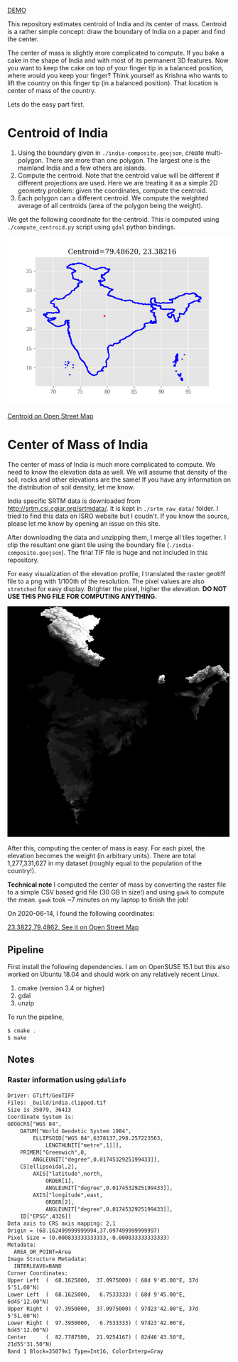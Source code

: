 [DEMO](index.html)

This repository estimates centroid of India and its center of mass. Centroid is
a rather simple concept: draw the boundary of India on a paper and find the
center. 

The center of mass is slightly more complicated to compute. If you bake a cake
in the shape of India and with most of its permanent 3D features. Now you want
to keep the cake on top of your finger tip in a balanced position, where would
you keep your finger? Think yourself as Krishna who wants to lift the country
on this finger tip (in a balanced position). That location is center of mass of
the country.

Lets do the easy part first.

# Centroid of India

1. Using the boundary given in `./india-composite.geojson`, create
   multi-polygon. There are more than one polygon. The largest one is the
   mainland India and a few others are islands.
2. Compute the centroid. Note that the centroid value will be different if
   different projections are used. Here we are treating it as a simple 2D
   geometry problem: given the coordinates, compute the centroid.
3. Each polygon can a different centroid. We compute the weighted average of
   all centroids (area of the polygon being the weight).

We get the following coordinate for the centroid. This is computed using
`./compute_centroid.py` script using `gdal` python bindings.

![](./compute_centroid.py.png)

[Centroid on Open Street Map](http://www.openstreetmap.org/?mlon=79.3426&mlat=28.6731&zoom=8)


# Center of Mass of India

The center of mass of India is much more complicated to compute. We need to
know the elevation data as well. We will assume that density of the soil,
rocks and other elevations are the same! If you have any information on the
distribution of soil density, let me know.

India specific SRTM data is downloaded from
http://srtm.csi.cgiar.org/srtmdata/. It is kept in `./srtm_raw_data/` folder. I
tried to find this data on ISRO website but I coudn't. If you know the source,
please let me know by opening an issue on this site.

After downloading the data and unzipping them, I merge all tiles together. I
clip the resultant one giant tile using the boundary file
(`./india-composite.geojson`). The final TIF file is huge and not included in
this repository. 

For easy visualization of the elevation profile, I translated the raster
geotiff file to a png with 1/100th of the resolution. The pixel values are also
`stretched` for easy display. Brighter the pixel, higher the elevation.  __DO
NOT USE THIS PNG FILE FOR COMPUTING ANYTHING.__

<img src="static/india.clipped.stretched.png" width="500">

After this, computing the center of mass is easy. For each pixel, the elevation
becomes the weight (in arbitrary units).  There are total 1,277,331,627 in my
dataset (roughly equal to the population of the country!).

__Technical note__ I computed the center of mass by converting the raster file
to a simple CSV based grid file (30 GB in size!) and using `gawk` to compute
the mean. `gawk` took ~7 minutes on my laptop to finish the job! 

On 2020-06-14, I found the following coordinates:

[23.3822,79.4862, See it on Open Street Map](http://www.openstreetmap.org/?mlon=79.4862&mlat=23.3822&zoom=8)


## Pipeline

First install the following dependencies. I am on OpenSUSE 15.1 but this also
worked on Ubuntu 18.04 and should work on any relatively recent Linux.

1. cmake (version 3.4 or higher)
2. gdal
3. unzip

To run the pipeline,

```
$ cmake .
$ make 
```

## Notes

### Raster information using `gdalinfo`

```
Driver: GTiff/GeoTIFF
Files: _build/india.clipped.tif
Size is 35079, 36413
Coordinate System is:
GEOGCRS["WGS 84",
    DATUM["World Geodetic System 1984",
        ELLIPSOID["WGS 84",6378137,298.257223563,
            LENGTHUNIT["metre",1]]],
    PRIMEM["Greenwich",0,
        ANGLEUNIT["degree",0.0174532925199433]],
    CS[ellipsoidal,2],
        AXIS["latitude",north,
            ORDER[1],
            ANGLEUNIT["degree",0.0174532925199433]],
        AXIS["longitude",east,
            ORDER[2],
            ANGLEUNIT["degree",0.0174532925199433]],
    ID["EPSG",4326]]
Data axis to CRS axis mapping: 2,1
Origin = (68.162499999999994,37.097499999999997)
Pixel Size = (0.000833333333333,-0.000833333333333)
Metadata:
  AREA_OR_POINT=Area
Image Structure Metadata:
  INTERLEAVE=BAND
Corner Coordinates:
Upper Left  (  68.1625000,  37.0975000) ( 68d 9'45.00"E, 37d 5'51.00"N)
Lower Left  (  68.1625000,   6.7533333) ( 68d 9'45.00"E,  6d45'12.00"N)
Upper Right (  97.3950000,  37.0975000) ( 97d23'42.00"E, 37d 5'51.00"N)
Lower Right (  97.3950000,   6.7533333) ( 97d23'42.00"E,  6d45'12.00"N)
Center      (  82.7787500,  21.9254167) ( 82d46'43.50"E, 21d55'31.50"N)
Band 1 Block=35079x1 Type=Int16, ColorInterp=Gray
```
